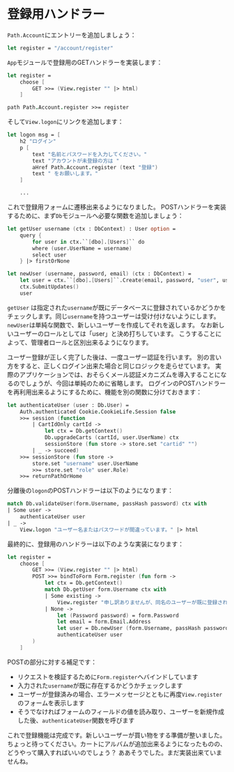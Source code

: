 # 登録用ハンドラー

`Path.Account`にエントリーを追加しましょう：

```fsharp
let register = "/account/register"
```

`App`モジュールで登録用のGETハンドラーを実装します：

```fsharp
let register =
    choose [
        GET >>= (View.register "" |> html)
    ]
```

```fsharp
path Path.Account.register >>= register
```

そして`View.logon`にリンクを追加します：

```fsharp
let logon msg = [
    h2 "ログイン"
    p [
        text "名前とパスワードを入力してください。"
        text "アカウントが未登録の方は "
        aHref Path.Account.register (text "登録")
        text " をお願いします。"
    ]

    ...
```

これで登録用フォームに遷移出来るようになりました。
POSTハンドラーを実装するために、まず`Db`モジュールへ必要な関数を追加しましょう：

```fsharp
let getUser username (ctx : DbContext) : User option = 
    query {
        for user in ctx.``[dbo].[Users]`` do
        where (user.UserName = username)
        select user
    } |> firstOrNone
```

```fsharp
let newUser (username, password, email) (ctx : DbContext) =
    let user = ctx.``[dbo].[Users]``.Create(email, password, "user", username)
    ctx.SubmitUpdates()
    user
```

`getUser` は指定された`username`が既にデータベースに登録されているかどうかをチェックします。同じ`username`を持つユーザーは受け付けないようにします。
`newUser`は単純な関数で、新しいユーザーを作成してそれを返します。
なお新しいユーザーのロールとしては「user」と決め打ちしています。
こうすることによって、管理者ロールと区別出来るようになります。

ユーザー登録が正しく完了した後は、一度ユーザー認証を行います。
別の言い方をすると、正しくログイン出来た場合と同じロジックを走らせています。
実際のアプリケーションでは、おそらくメール認証メカニズムを導入することになるのでしょうが、今回は単純のために省略します。
ログインのPOSTハンドラーを再利用出来るようにするために、機能を別の関数に分けておきます：

```fsharp
let authenticateUser (user : Db.User) =
    Auth.authenticated Cookie.CookieLife.Session false 
    >>= session (function
        | CartIdOnly cartId ->
            let ctx = Db.getContext()
            Db.upgradeCarts (cartId, user.UserName) ctx
            sessionStore (fun store -> store.set "cartid" "")
        | _ -> succeed)
    >>= sessionStore (fun store ->
        store.set "username" user.UserName
        >>= store.set "role" user.Role)
    >>= returnPathOrHome
```

分離後の`logon`のPOSTハンドラーは以下のようになります：

```fsharp
match Db.validateUser(form.Username, passHash password) ctx with
| Some user ->
    authenticateUser user
| _ ->
    View.logon "ユーザー名またはパスワードが間違っています。" |> html
```

最終的に、登録用のハンドラーは以下のような実装になります：

```fsharp
let register =
    choose [
        GET >>= (View.register "" |> html)
        POST >>= bindToForm Form.register (fun form ->
            let ctx = Db.getContext()
            match Db.getUser form.Username ctx with
            | Some existing -> 
                View.register "申し訳ありませんが、同名のユーザーが既に登録されています。別の名前を使用してください。" |> html
            | None ->
                let (Password password) = form.Password
                let email = form.Email.Address
                let user = Db.newUser (form.Username, passHash password, email) ctx
                authenticateUser user
        )
    ]
```

POSTの部分に対する補足です：

- リクエストを検証するために`Form.register`へバインドしています
- 入力された`username`が既に存在するかどうかチェックします
- ユーザーが登録済みの場合、エラーメッセージとともに再度`View.register`のフォームを表示します
- そうでなければフォームのフィールドの値を読み取り、ユーザーを新規作成した後、`authenticateUser`関数を呼びます

これで登録機能は完成です。新しいユーザーが買い物をする準備が整いました。
ちょっと待ってください。カートにアルバムが追加出来るようになったものの、どうやって購入すればいいのでしょう？
ああそうでした。まだ実装出来ていませんね。
